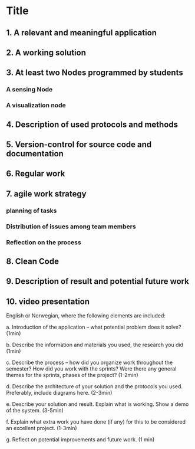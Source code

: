 # Title

## 1. A relevant and meaningful application

## 2. A working solution

## 3. At least two Nodes programmed by students

### A sensing Node

### A visualization node

## 4. Description of used protocols and methods

## 5. Version-control for source code and documentation

## 6. Regular work

## 7. agile work strategy

### planning of tasks

### Distribution of issues among team members

### Reflection on the process

## 8. Clean Code

## 9. Description of result and potential future work

## 10. video presentation
English or Norwegian, where the following elements are included:

a. Introduction of the application – what potential problem does it solve? (1min)

b. Describe the information and materials you used, the research you did (1min)

c. Describe the process – how did you organize work throughout the semester? How did
you work with the sprints? Were there any general themes for the sprints, phases of the
project? (1-2min)

d. Describe the architecture of your solution and the protocols you used. Preferably,
include diagrams here. (2-3min)

e. Describe your solution and result. Explain what is working. Show a demo of the system.
(3-5min)

f. Explain what extra work you have done (if any) for this to be considered an excellent
project. (1-3min)

g. Reflect on potential improvements and future work. (1 min)
